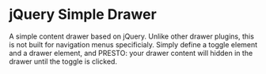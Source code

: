 jQuery Simple Drawer
====================

A simple content drawer based on jQuery. Unlike other drawer plugins, this is not built for navigation menus specificialy. Simply define a toggle element and a drawer element, and PRESTO: your drawer content will hidden in the drawer until the toggle is clicked.
